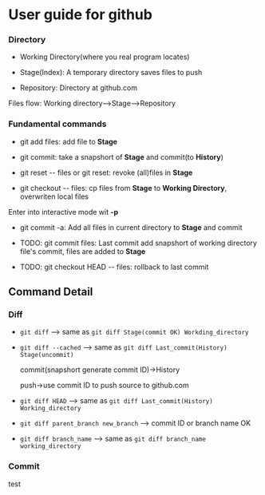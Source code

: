 User guide for github
=====================

### Directory

* Working Directory(where you real program locates)

* Stage(Index): A temporary directory saves files to push

* Repository: Directory at github.com

Files flow: Working directory-->Stage-->Repository

### Fundamental commands

* git add files: add file to **Stage**

* git commit: take a snapshort of __Stage__ and commit(to **History**)

* git reset -- files or git reset: revoke (all)files in **Stage**

* git checkout -- files: cp files from __Stage__ to **Working
  Directory**, overwriten local files

Enter into interactive mode wit **-p**

* git commit -a: Add all files in current directory to **Stage** and
  commit

* TODO: git commit files: Last commit add snapshort of working
  directory file's commit, files are added to **Stage**

* TODO: git checkout HEAD -- files: rollback to last commit

## Command Detail

### Diff

* `git diff`  --> same as `git diff Stage(commit OK) Workding_directory`

* `git diff --cached`  --> same as `git diff Last_commit(History) Stage(uncommit)`

    commit(snapshort generate commit ID)->History

    push->use commit ID to push source to github.com

* `git diff HEAD`  --> same as `git diff Last_commit(History) Working_directory`

* `git diff parent_branch new_branch` --> commit ID or branch name OK

* `git diff branch_name`  --> same as `git diff branch_name working_directory`

### Commit
test
